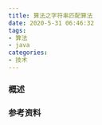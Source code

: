 ```yaml
---
title: 算法之字符串匹配算法
date: 2020-5-31 06:46:32
tags:
- 算法
- java
categories:
- 技术
---
```


### 概述



<!-- more -->



### 参考资料

